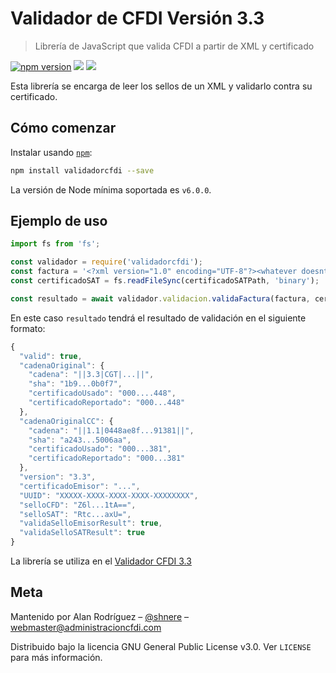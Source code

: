 # Validador de CFDI Versión 3.3
> Librería de JavaScript que valida CFDI a partir de XML y certificado

[![npm version](https://badge.fury.io/js/validadorcfdi.svg)](https://badge.fury.io/js/validadorcfdi)
![](https://img.shields.io/npm/l/validadorcfdi.svg)
![](https://img.shields.io/npm/dt/validadorcfdi.svg)

Esta librería se encarga de leer los sellos de un XML y validarlo contra su certificado.

## Cómo comenzar

Instalar usando [`npm`](https://www.npmjs.com/):
```bash
npm install validadorcfdi --save
```
La versión de Node mínima soportada es `v6.0.0`.

## Ejemplo de uso

```js
import fs from 'fs';

const validador = require('validadorcfdi');
const factura = '<?xml version="1.0" encoding="UTF-8"?><whatever doesntmatter="yes"></whatever>';
const certificadoSAT = fs.readFileSync(certificadoSATPath, 'binary');

const resultado = await validador.validacion.validaFactura(factura, certificadoSAT);
```

En este caso `resultado` tendrá el resultado de validación en el siguiente formato:

```js
{
  "valid": true,
  "cadenaOriginal": {
    "cadena": "||3.3|CGT|...||",
    "sha": "1b9...0b0f7",
    "certificadoUsado": "000....448",
    "certificadoReportado": "000...448"
  },
  "cadenaOriginalCC": {
    "cadena": "||1.1|0448ae8f...91381||",
    "sha": "a243...5006aa",
    "certificadoUsado": "000...381",
    "certificadoReportado": "000...381"
  },
  "version": "3.3",
  "certificadoEmisor": "...",
  "UUID": "XXXXX-XXXX-XXXX-XXXX-XXXXXXXX",
  "selloCFD": "Z6l...1tA==",
  "selloSAT": "Rtc...axU=",
  "validaSelloEmisorResult": true,
  "validaSelloSATResult": true
}
```

La librería se utiliza en el [Validador CFDI 3.3](http://validadorcfdi33.herokuapp.com/)

## Meta

Mantenido por Alan Rodríguez – [@shnere](https://twitter.com/shnere) – webmaster@administracioncfdi.com

Distribuido bajo la licencia GNU General Public License v3.0. Ver ``LICENSE`` para más información.
